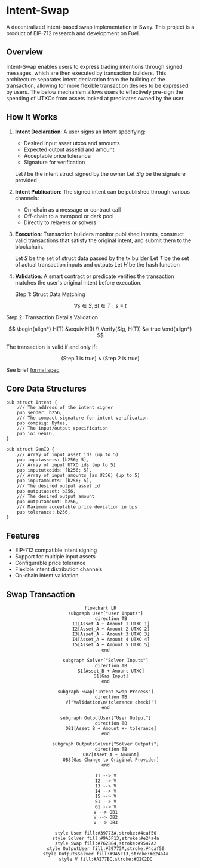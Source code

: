 # Intent-Swap

A decentralized intent-based swap implementation in Sway. This project is a product of EIP-712 research and development on Fuel.

## Overview

Intent-Swap enables users to express trading intentions through signed messages, which are then executed by transaction builders. This architecture separates intent declaration from the building of the transaction, allowing for more flexible transaction desires to be expressed by users. The below mechanism allows users to effectively
pre-sign the spending of UTXOs from assets locked at predicates owned by the user.

## How It Works

1. **Intent Declaration**: A user signs an Intent specifying:
   - Desired input asset utxos and amounts
   - Expected output assetid and amount
   - Acceptable price tolerance
   - Signature for verification

   Let $I$ be the intent struct signed by the owner
   Let $Sig$ be the signature provided

2. **Intent Publication**: The signed intent can be published through various channels:
   - On-chain as a message or contract call
   - Off-chain to a mempool or dark pool
   - Directly to relayers or solvers

3. **Execution**: Transaction builders monitor published intents, construct valid transactions that satisfy the original intent, and submit them to the blockchain.

   Let $S$ be the set of struct data passed by the tx builder
   Let $T$ be the set of actual transaction inputs and outputs
   Let $H$ be the hash function

4. **Validation**: A smart contract or predicate verifies the transaction matches the user's original intent before execution.


   Step 1: Struct Data Matching

<div align="center">

$$\forall s \in S, \exists t \in T : s \equiv t$$

</div>

   Step 2: Transaction Details Validation

<div align="center">

$$
\begin{align*}
H(T) &\equiv H(I) \\
Verify(Sig, H(T)) &= true
\end{align*}
$$

 </div>


   The transaction is valid if and only if:

<div align="center">

$$
(\text{Step 1 is true}) \land (\text{Step 2 is true})
$$

 </div>

See brief [formal spec](spec/formal_definition.pdf)


## Core Data Structures

```sway
pub struct Intent {
    /// The address of the intent signer
    pub sender: b256,
    /// The compact signature for intent verification
    pub compsig: Bytes,
    /// The input/output specification
    pub io: GenIO,
}

pub struct GenIO {
    /// Array of input asset ids (up to 5)
    pub inputassets: [b256; 5],
    /// Array of input UTXO ids (up to 5)
    pub inpututxoids: [b256; 5],
    /// Array of input amounts (as U256) (up to 5)
    pub inputamounts: [b256; 5],
    /// The desired output asset id
    pub outputasset: b256,
    /// The desired output amount
    pub outputamount: b256,
    /// Maximum acceptable price deviation in bps
    pub tolerance: b256,
}
```

## Features

- EIP-712 compatible intent signing
- Support for multiple input assets
- Configurable price tolerance
- Flexible intent distribution channels
- On-chain intent validation



## Swap Transaction

<div align="center">

```mermaid
flowchart LR
    subgraph User["User Inputs"]
        direction TB
        I1[Asset_A + Amount 1 UTXO 1]
        I2[Asset_A + Amount 2 UTXO 2]
        I3[Asset_A + Amount 3 UTXO 3]
        I4[Asset_A + Amount 4 UTXO 4]
        I5[Asset_A + Amount 5 UTXO 5]
    end

    subgraph Solver["Solver Inputs"]
        direction TB
        S1[Asset_B + Amount UTXO]
        G1[Gas Input]
    end

    subgraph Swap["Intent-Swap Process"]
        direction TB
        V["Validation\n(tolerance check)"]
    end

    subgraph OutputUser["User Output"]
        direction TB
        OB1[Asset_B + Amount +- tolerance]
    end

    subgraph OutputsSolver["Solver Outputs"]
        direction TB
        OB2[Asset_A + Amount]
        OB3[Gas Change to Original Provider]
    end

    I1 --> V
    I2 --> V
    I3 --> V
    I4 --> V
    I5 --> V
    S1 --> V
    G1 --> V
    V --> OB1
    V --> OB2
    V --> OB3

    style User fill:#39773A,stroke:#4caf50
    style Solver fill:#9A5F13,stroke:#e24a4a
    style Swap fill:#762884,stroke:#9547A2
    style OutputUser fill:#39773A,stroke:#4caf50
    style OutputsSolver fill:#9A5F13,stroke:#e24a4a
    style V fill:#A277BC,stroke:#D2C2DC
```

</div>


